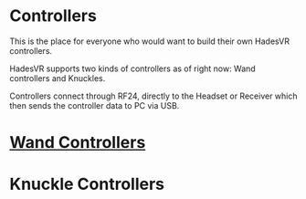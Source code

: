 # Controllers

This is the place for everyone who would want to build their own HadesVR controllers.

HadesVR supports two kinds of controllers as of right now: Wand controllers and Knuckles.

Controllers connect through RF24, directly to the Headset or Receiver which then sends the controller data to PC via USB. 


# [Wand Controllers](wand.md)
# Knuckle Controllers
